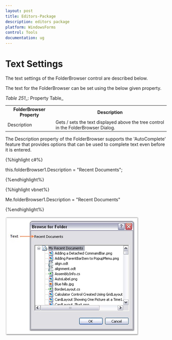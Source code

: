 ```yaml
---
layout: post
title: Editors-Package
description: editors package
platform: WindowsForms
control: Tools
documentation: ug
---
```


# Text Settings

The text settings of the FolderBrowser control are described below.

The text for the FolderBrowser can be set using the below given property.

_Table_ _251__: Property Table_

<table>
<tr>
<th>
FolderBrowser Property</th><th>
Description</th></tr>
<tr>
<td>
Description</td><td>
Gets / sets the text displayed above the tree control in the FolderBrowser Dialog.</td></tr>
</table>
The Description property of the FolderBrowser supports the 'AutoComplete' feature that provides options that can be used to complete text even before it is entered.

{%highlight c#%}



this.folderBrowser1.Description = "Recent Documents";

{%endhighlight%}

{%highlight vbnet%}



Me.folderBrowser1.Description = "Recent Documents"

{%endhighlight%}

![](Overview_images/Overview_img412.jpeg) 